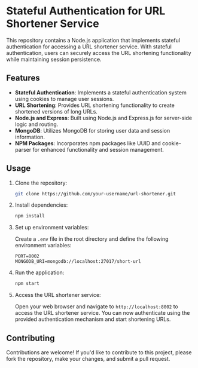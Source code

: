 # Stateful Authentication for URL Shortener Service

This repository contains a Node.js application that implements stateful authentication for accessing a URL shortener service. With stateful authentication, users can securely access the URL shortening functionality while maintaining session persistence.

## Features

- **Stateful Authentication**: Implements a stateful authentication system using cookies to manage user sessions.
- **URL Shortening**: Provides URL shortening functionality to create shortened versions of long URLs.
- **Node.js and Express**: Built using Node.js and Express.js for server-side logic and routing.
- **MongoDB**: Utilizes MongoDB for storing user data and session information.
- **NPM Packages**: Incorporates npm packages like UUID and cookie-parser for enhanced functionality and session management.

## Usage

1. Clone the repository:

    ```bash
    git clone https://github.com/your-username/url-shortener.git
    ```

2. Install dependencies:

    ```bash
    npm install
    ```

3. Set up environment variables:

    Create a `.env` file in the root directory and define the following environment variables:

    ```plaintext
    PORT=8002
    MONGODB_URI=mongodb://localhost:27017/short-url
    ```

4. Run the application:

    ```bash
    npm start
    ```

5. Access the URL shortener service:

    Open your web browser and navigate to `http://localhost:8002` to access the URL shortener service. You can now authenticate using the provided authentication mechanism and start shortening URLs.

## Contributing

Contributions are welcome! If you'd like to contribute to this project, please fork the repository, make your changes, and submit a pull request.

